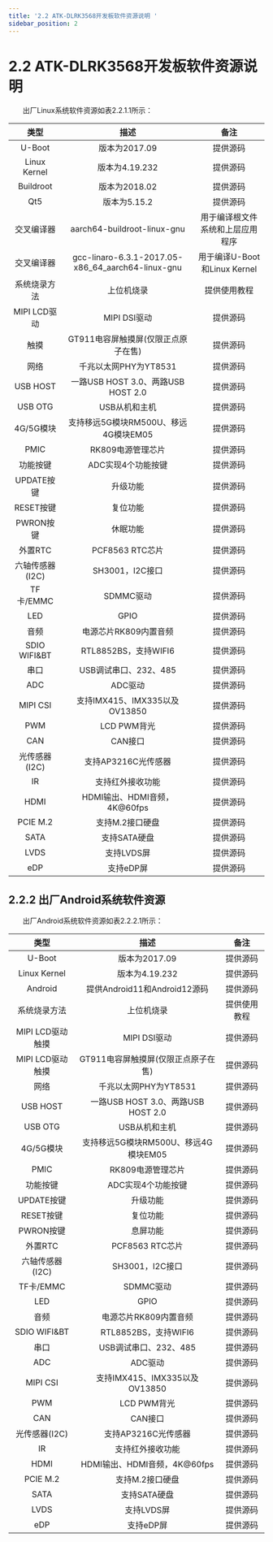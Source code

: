 ```yaml
---
title: '2.2 ATK-DLRK3568开发板软件资源说明 '
sidebar_position: 2
---
```


# 2.2 ATK-DLRK3568开发板软件资源说明 

&emsp;&emsp;出厂Linux系统软件资源如表2.2.1.1所示：

| **类型**        | **描述**                                          | **备注**                         |
| :-------------: | :-----------------------------------------------: | :------------------------------: |
| U-Boot          | 版本为2017.09                                     | 提供源码                         |
| Linux  Kernel   | 版本为4.19.232                                    | 提供源码                         |
| Buildroot       | 版本为2018.02                                     | 提供源码                         |
| Qt5             | 版本为5.15.2                                      | 提供源码                         |
| 交叉编译器      | aarch64-buildroot-linux-gnu                       | 用于编译根文件系统和上层应用程序 |
| 交叉编译器      | gcc-linaro-6.3.1-2017.05-x86_64_aarch64-linux-gnu | 用于编译U-Boot和Linux Kernel     |
| 系统烧录方法    | 上位机烧录                                        | 提供使用教程                     |
| MIPI  LCD驱动   | MIPI  DSI驱动                                     | 提供源码                         |
| 触摸            | GT911电容屏触摸屏(仅限正点原子在售)               | 提供源码                         |
| 网络            | 千兆以太网PHY为YT8531                             | 提供源码                         |
| USB  HOST       | 一路USB HOST 3.0、两路USB HOST 2.0                | 提供源码                         |
| USB  OTG        | USB从机和主机                                     | 提供源码                         |
| 4G/5G模块       | 支持移远5G模块RM500U、移远4G模块EM05              | 提供源码                         |
| PMIC            | RK809电源管理芯片                                 | 提供源码                         |
| 功能按键        | ADC实现4个功能按键                                | 提供源码                         |
| UPDATE按键      | 升级功能                                          | 提供源码                         |
| RESET按键       | 复位功能                                          | 提供源码                         |
| PWRON按键       | 休眠功能                                          | 提供源码                         |
| 外置RTC         | PCF8563  RTC芯片                                  | 提供源码                         |
| 六轴传感器(I2C) | SH3001，I2C接口                                   | 提供源码                         |
| TF卡/EMMC       | SDMMC驱动                                         | 提供源码                         |
| LED             | GPIO                                              | 提供源码                         |
| 音频            | 电源芯片RK809内置音频                             | 提供源码                         |
| SDIO  WIFI&BT   | RTL8852BS，支持WIFI6                              | 提供源码                         |
| 串口            | USB调试串口、232、485                             | 提供源码                         |
| ADC             | ADC驱动                                           | 提供源码                         |
| MIPI  CSI       | 支持IMX415、IMX335以及OV13850                     | 提供源码                         |
| PWM             | LCD  PWM背光                                      | 提供源码                         |
| CAN             | CAN接口                                           | 提供源码                         |
| 光传感器(I2C)   | 支持AP3216C光传感器                               | 提供源码                         |
| IR              | 支持红外接收功能                                  | 提供源码                         |
| HDMI            | HDMI输出、HDMI音频，4K@60fps                      | 提供源码                         |
| PCIE  M.2       | 支持M.2接口硬盘                                   | 提供源码                         |
| SATA            | 支持SATA硬盘                                      | 提供源码                         |
| LVDS            | 支持LVDS屏                                        | 提供源码                         |
| eDP             | 支持eDP屏                                         | 提供源码                         |

## 2.2.2 出厂Android系统软件资源

&emsp;&emsp;出厂Android系统软件资源如表2.2.2.1所示：


| **类型**         | **描述**                             | **备注**     |
| :--------------: | :----------------------------------: | :----------: |
| U-Boot           | 版本为2017.09                        | 提供源码     |
| Linux  Kernel    | 版本为4.19.232                       | 提供源码     |
| Android          | 提供Android11和Android12源码         | 提供源码     |
| 系统烧录方法     | 上位机烧录                           | 提供使用教程 |
| MIPI LCD驱动触摸 | MIPI DSI驱动                         | 提供源码     |
| MIPI LCD驱动触摸 | GT911电容屏触摸屏(仅限正点原子在售)  | 提供源码     |
| 网络             | 千兆以太网PHY为YT8531                | 提供源码     |
| USB  HOST        | 一路USB HOST 3.0、两路USB HOST 2.0   | 提供源码     |
| USB  OTG         | USB从机和主机                        | 提供源码     |
| 4G/5G模块        | 支持移远5G模块RM500U、移远4G模块EM05 | 提供源码     |
| PMIC             | RK809电源管理芯片                    | 提供源码     |
| 功能按键         | ADC实现4个功能按键                   | 提供源码     |
| UPDATE按键       | 升级功能                             | 提供源码     |
| RESET按键        | 复位功能                             | 提供源码     |
| PWRON按键        | 息屏功能                             | 提供源码     |
| 外置RTC          | PCF8563  RTC芯片                     | 提供源码     |
| 六轴传感器(I2C)  | SH3001，I2C接口                      | 提供源码     |
| TF卡/EMMC        | SDMMC驱动                            | 提供源码     |
| LED              | GPIO                                 | 提供源码     |
| 音频             | 电源芯片RK809内置音频                | 提供源码     |
| SDIO  WIFI&BT    | RTL8852BS，支持WIFI6                 | 提供源码     |
| 串口             | USB调试串口、232、485                | 提供源码     |
| ADC              | ADC驱动                              | 提供源码     |
| MIPI  CSI        | 支持IMX415、IMX335以及OV13850        | 提供源码     |
| PWM              | LCD  PWM背光                         | 提供源码     |
| CAN              | CAN接口                              | 提供源码     |
| 光传感器(I2C)    | 支持AP3216C光传感器                  | 提供源码     |
| IR               | 支持红外接收功能                     | 提供源码     |
| HDMI             | HDMI输出、HDMI音频，4K@60fps         | 提供源码     |
| PCIE  M.2        | 支持M.2接口硬盘                      | 提供源码     |
| SATA             | 支持SATA硬盘                         | 提供源码     |
| LVDS             | 支持LVDS屏                           | 提供源码     |
| eDP              | 支持eDP屏                            | 提供源码     |

